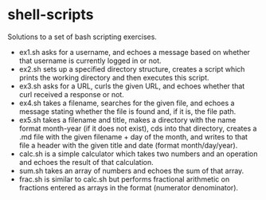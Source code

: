 # shell-scripts
Solutions to a set of bash scripting exercises.  
* ex1.sh asks for a username, and echoes a message based on whether that username is currently logged in or not.  
* ex2.sh sets up a specified directory structure, creates a script which prints the working directory and then executes this script.  
* ex3.sh asks for a URL, curls the given URL, and echoes whether that curl received a response or not.  
* ex4.sh takes a filename, searches for the given file, and echoes a message stating whether the file is found and, if it is, the file path.  
* ex5.sh takes a filename and title, makes a directory with the name format month-year (if it does not exist), cds into that directory, creates a .md file with the given filename + day of the month, and writes to that file a header with the given title and date (format month/day/year).  
* calc.sh is a simple calculator which takes two numbers and an operation and echoes the result of that calculation.  
* sum.sh takes an array of numbers and echoes the sum of that array.  
* frac.sh is similar to calc.sh but performs fractional arithmetic on fractions entered as arrays in the format (numerator denominator).